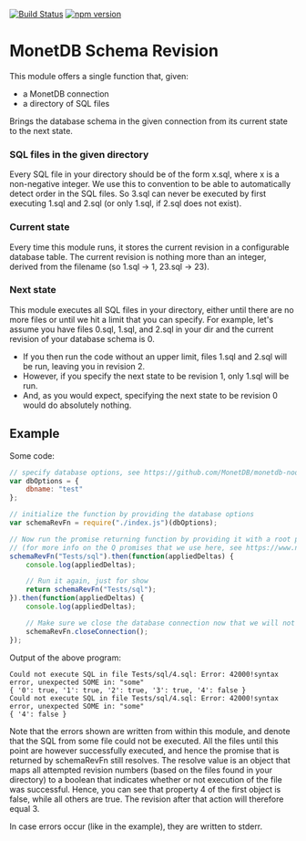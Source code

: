 [![Build Status](https://travis-ci.org/MonetDB/npm-monetdb-schema-revision.svg)](https://travis-ci.org/MonetDB/npm-monetdb-schema-revision)
[![npm version](https://badge.fury.io/js/monetdb-schema-revision.svg)](https://badge.fury.io/js/monetdb-schema-revision)

# MonetDB Schema Revision
This module offers a single function that, given:
- a MonetDB connection
- a directory of SQL files

Brings the database schema in the given connection from its current state to the next state.

### SQL files in the given directory
Every SQL file in your directory should be of the form x.sql, where x is a non-negative integer. 
We use this to convention to be able to automatically detect order in the SQL files. So 3.sql can never
be executed by first executing 1.sql and 2.sql (or only 1.sql, if 2.sql does not exist).

### Current state
Every time this module runs, it stores the current revision in a configurable database table. The current
revision is nothing more than an integer, derived from the filename (so 1.sql -> 1, 23.sql -> 23).
 
### Next state
This module executes all SQL files in your directory, either until there are no more files or until we hit
a limit that you can specify. For example, let's assume you have files 0.sql, 1.sql, and 2.sql in your dir
and the current revision of your database schema is 0. 
- If you then run the code without an upper limit, files 1.sql and 2.sql will be run, leaving you in revision 2. 
- However, if you specify the next state to be revision 1, only 1.sql will be run.
- And, as you would expect, specifying the next state to be revision 0 would do absolutely nothing.



## Example
Some code:

```javascript
// specify database options, see https://github.com/MonetDB/monetdb-nodejs for more details
var dbOptions = {
    dbname: "test"
};

// initialize the function by providing the database options
var schemaRevFn = require("./index.js")(dbOptions);

// Now run the promise returning function by providing it with a root path
// (for more info on the Q promises that we use here, see https://www.npmjs.com/package/q)
schemaRevFn("Tests/sql").then(function(appliedDeltas) {
    console.log(appliedDeltas);

    // Run it again, just for show
    return schemaRevFn("Tests/sql");
}).then(function(appliedDeltas) {
    console.log(appliedDeltas);

    // Make sure we close the database connection now that we will not use it anymore
    schemaRevFn.closeConnection();
});
```

Output of the above program:
```
Could not execute SQL in file Tests/sql/4.sql: Error: 42000!syntax error, unexpected SOME in: "some"
{ '0': true, '1': true, '2': true, '3': true, '4': false }
Could not execute SQL in file Tests/sql/4.sql: Error: 42000!syntax error, unexpected SOME in: "some"
{ '4': false }
```

Note that the errors shown are written from within this module, and denote that the SQL from some file
could not be executed. All the files until this point are however successfully executed, and hence
the promise that is returned by schemaRevFn still resolves. The resolve value is an object that maps
all attempted revision numbers (based on the files found in your directory) to a boolean that indicates
whether or not execution of the file was successful. Hence, you can see that property 4 of the first
object is false, while all others are true. The revision after that action will therefore equal 3.

In case errors occur (like in the example), they are written to stderr.
